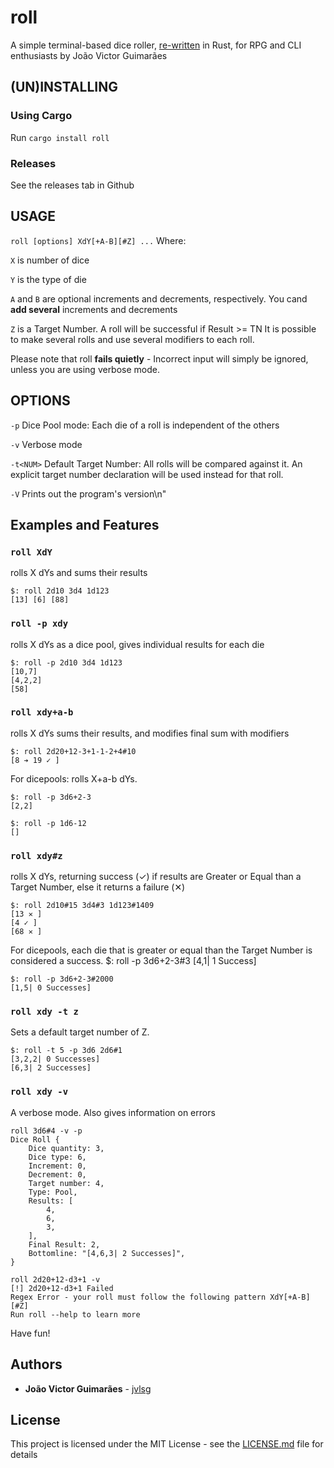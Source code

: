 # roll
A simple terminal-based dice roller, [re-written](https://github.com/jvlsg/roll) in Rust, for RPG and CLI enthusiasts
by João Victor Guimarães

## (UN)INSTALLING
### Using Cargo
Run 
`cargo install roll`

### Releases
See the releases tab in Github

## USAGE
`roll [options] XdY[+A-B][#Z] ...`
Where:

`X` is number of dice

`Y` is the type of die

`A` and `B` are optional increments and decrements, respectively. You cand **add several** increments and decrements

`Z` is a Target Number. A roll will be successful if Result >= TN
It is possible to make several rolls and use several modifiers to each roll.

Please note that roll **fails quietly** - Incorrect input will simply be ignored, unless you are using verbose mode. 

## OPTIONS
`-p`		Dice Pool mode: Each die of a roll is independent of the others

`-v`		Verbose mode

`-t<NUM>`	Default Target Number: All rolls will be compared against it.
		An explicit target number declaration will be used instead for that roll.
		
`-V`		Prints out the program's version\n"


## Examples and Features
### `roll XdY`
rolls X dYs and sums their results
    
    $: roll 2d10 3d4 1d123
    [13] [6] [88]
    
### `roll -p xdy`     
rolls X dYs as a dice pool, gives individual results for each die
    
    $: roll -p 2d10 3d4 1d123
    [10,7]
    [4,2,2]
    [58]
    
### `roll xdy+a-b`    
rolls X dYs sums their results, and modifies final sum with modifiers    
    
    $: roll 2d20+12-3+1-1-2+4#10
    [8 ➔ 19 ✓ ]

For dicepools: rolls X+a-b dYs.

    $: roll -p 3d6+2-3
    [2,2]
    
    $: roll -p 1d6-12
    []
    
### `roll xdy#z`   
rolls X dYs, returning success (✓) if results are Greater or Equal than a Target Number, else it returns a failure (✕)
    
    $: roll 2d10#15 3d4#3 1d123#1409
    [13 ✕ ]
    [4 ✓ ]
    [68 ✕ ]

For dicepools, each die that is greater or equal than the Target Number is considered a success.
    $: roll -p 3d6+2-3#3
    [4,1| 1 Success]
    
    $: roll -p 3d6+2-3#2000
    [1,5| 0 Successes]

### `roll xdy -t z`   
Sets a default target number of Z. 
    
    $: roll -t 5 -p 3d6 2d6#1
    [3,2,2| 0 Successes]
    [6,3| 2 Successes]

### `roll xdy -v`
A verbose mode. Also gives information on errors
```   
roll 3d6#4 -v -p
Dice Roll {
    Dice quantity: 3,
    Dice type: 6,
    Increment: 0,
    Decrement: 0,
    Target number: 4,
    Type: Pool,
    Results: [
        4,
        6,
        3,
    ],
    Final Result: 2,
    Bottomline: "[4,6,3| 2 Successes]",
}
```
```
roll 2d20+12-d3+1 -v
[!] 2d20+12-d3+1 Failed
Regex Error - your roll must follow the following pattern XdY[+A-B][#Z]
Run roll --help to learn more
```

Have fun!

## Authors
* **João Victor Guimarães** - [jvlsg](https://github.com/jvlsg/)

## License

This project is licensed under the MIT License - see the [LICENSE.md](LICENSE.md) file for details
